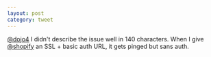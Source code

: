 ```yaml
---
layout: post
category: tweet
---
```

[@dojo4](http://twitter.com/dojo4) I didn't describe the issue well in 140 characters. When I give [@shopify](http://twitter.com/shopify) an SSL + basic auth URL, it gets pinged but sans auth.
